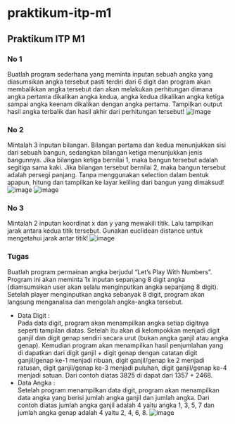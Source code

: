 # praktikum-itp-m1
## Praktikum ITP M1

### No 1
Buatlah program sederhana yang meminta inputan sebuah angka yang diasumsikan angka tersebut pasti terdiri dari 6 digit dan program akan membalikkan angka tersebut dan akan melakukan perhitungan dimana angka pertama dikalikan angka kedua, angka kedua dikalikan angka ketiga sampai angka keenam dikalikan dengan angka pertama. Tampilkan output hasil angka terbalik dan hasil akhir dari perhitungan tersebut!
![image](https://github.com/user-attachments/assets/06f431cd-6ba8-47fd-8ba2-be8d9eb54f41)

### No 2
Mintalah 3 inputan bilangan. Bilangan pertama dan kedua menunjukkan sisi dari sebuah bangun, sedangkan bilangan ketiga menunjukkan jenis bangunnya. Jika bilangan ketiga bernilai 1, maka bangun tersebut adalah segitiga sama kaki. Jika bilangan tersebut bernilai 2, maka bangun tersebut adalah persegi panjang. Tanpa menggunakan selection dalam bentuk apapun, hitung dan tampilkan ke layar keliling dari bangun yang dimaksud!
![image](https://github.com/user-attachments/assets/244a4e62-a06d-4381-92f8-a35cf12cbde5)
![image](https://github.com/user-attachments/assets/8609c728-f986-4407-aafa-816ba00fa74a)

### No 3
Mintalah 2 inputan koordinat x dan y yang mewakili titik. Lalu tampilkan jarak antara kedua titik tersebut. Gunakan euclidean distance untuk mengetahui jarak antar titik!
![image](https://github.com/user-attachments/assets/658e92c2-1079-4056-b840-b07a5df88ad4)

### Tugas
Buatlah program permainan angka berjudul “Let’s Play With Numbers”. Program ini akan meminta 1x inputan sepanjang 8 digit angka (diamsumsikan user akan selalu menginputkan angka sepanjang 8 digit). Setelah player menginputkan angka sebanyak 8 digit, program akan langsung menganalisa dan mengolah angka-angka tersebut.
* Data Digit :  
Pada data digit, program akan menampilkan angka setiap digitnya seperti tampilan diatas. Setelah itu 
akan di kelompokkan menjadi digit ganjil dan digit genap sendiri secara urut (bukan angka ganjil 
atau angka genap). Kemudian program akan menampilkan hasil penjumlahan yang di dapatkan dari 
digit ganjil + digit genap dengan catatan digit ganjil/genap ke-1 menjadi ribuan, digit ganjil/genap ke
2 menjadi ratusan, digit ganjil/genap ke-3 menjadi puluhan, digit ganjil/genap ke-4 menjadi satuan. 
Dari contoh diatas 3825 di dapat dari 1357 + 2468.
* Data Angka :  
Setelah program menampilkan data digit, program akan menampilkan data angka yang berisi jumlah 
angka ganjil dan jumlah angka. Dari contoh diatas jumlah angka ganjil adalah 4 yaitu angka 1, 3, 5, 7 
dan jumlah angka genap adalah 4 yaitu 2, 4, 6, 8.
![image](https://github.com/user-attachments/assets/4d78aa99-2fb1-437e-b12b-5be8055c5f74)
